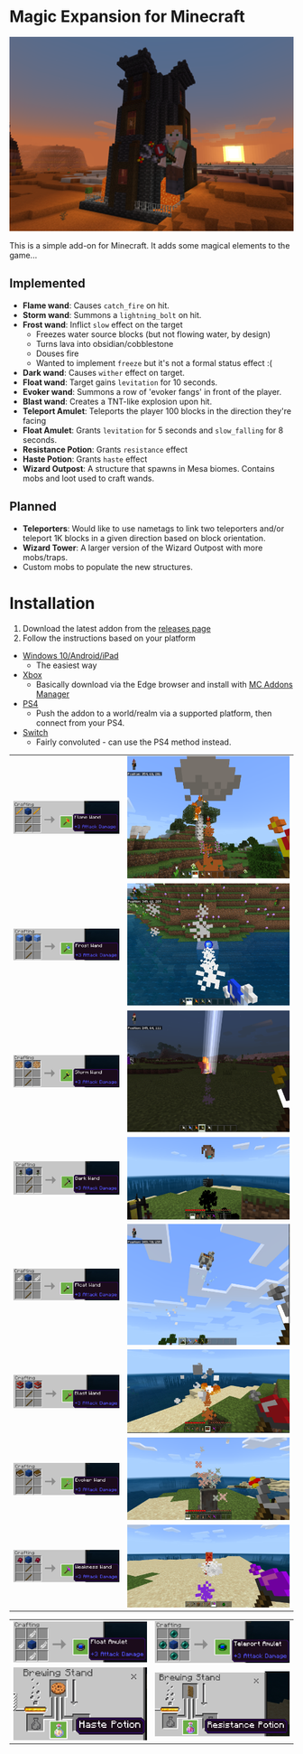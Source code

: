 # Magic Expansion for Minecraft
![Alt text](media/logo.png "Logo")

This is a simple add-on for Minecraft. It adds some magical elements to the game...
## Implemented
- **Flame wand**: Causes `catch_fire` on hit.
- **Storm wand**: Summons a `lightning_bolt` on hit.
- **Frost wand**: Inflict `slow` effect on the target
  - Freezes water source blocks (but not flowing water, by design)
  - Turns lava into obsidian/cobblestone
  - Douses fire
  - Wanted to implement `freeze` but it's not a formal status effect :(
- **Dark wand**: Causes `wither` effect on target.
- **Float wand**: Target gains `levitation` for 10 seconds.
- **Evoker wand**: Summons a row of 'evoker fangs' in front of the player.
- **Blast wand**: Creates a TNT-like explosion upon hit.
- **Teleport Amulet**: Teleports the player 100 blocks in the direction they're facing
- **Float Amulet**: Grants `levitation` for 5 seconds and `slow_falling` for 8 seconds.
- **Resistance Potion**: Grants `resistance` effect
- **Haste Potion**: Grants `haste` effect
- **Wizard Outpost**: A structure that spawns in Mesa biomes. Contains mobs and loot used to craft wands.
## Planned
- **Teleporters**: Would like to use nametags to link two teleporters and/or teleport 1K blocks in a given direction based on block orientation.
- **Wizard Tower**: A larger version of the Wizard Outpost with more mobs/traps.
- Custom mobs to populate the new structures.

# Installation
1. Download the latest addon from the [releases page](https://github.com/thebearup/magic_expansion_for_minecraft/releases)
2. Follow the instructions based on your platform
  - [Windows 10/Android/iPad](https://www.minecraft.net/en-us/addons)
    - The easiest way
  - [Xbox](https://youtu.be/754amkN3dok?t=15)
    - Basically download via the Edge browser and install with [MC Addons Manager](https://www.microsoft.com/en-us/p/mc-addons-manager/9p8r42ntgllt?activetab=pivot:overviewtab)
  - [PS4](https://www.youtube.com/watch?v=BoDSPuH4x_U&ab_channel=AntonyandHarryGames)
    - Push the addon to a world/realm via a supported platform, then connect from your PS4.
  - [Switch](https://gaming.stackexchange.com/questions/384024/how-can-i-add-add-ons-to-my-game-on-the-nintendo-switch)
    - Fairly convoluted - can use the PS4 method instead.


|   |   |
|---|---|
|![Alt text](media/flame_recipe.png "Flame wand")|![Alt text](media/flame.png "Flame wand")|
|![Alt text](media/freeze_recipe.png "Frost wand")|![Alt text](media/freeze.png "Frost wand")|
|![Alt text](media/lightning_recipe.png "Storm wand")|![Alt text](media/lightning.png "Storm wand")|
|![Alt text](media/dark_recipe.png "Dark wand")|![Alt text](media/dark.png "Dark wand")|
|![Alt text](media/float_recipe.png "Float wand")|![Alt text](media/float.png "Float wand")|
|![Alt text](media/blast_recipe.png "Blast wand")|![Alt text](media/blast.png "Blast wand")|
|![Alt text](media/evoker_recipe.png "Evoker wand")|![Alt text](media/evoker.png "Evoker wand")|
|![Alt text](media/weakness_recipe.png "Weakness wand")|![Alt text](media/weakness.png "Weakness wand")|

|   |   |
|---|---|
|![Alt text](media/float_a_recipe.png "Float Amulet")|![Alt text](media/teleport_a_recipe.png "Teleport Amulet")|
|![Alt text](media/haste_recipe.png "Haste Potion")|![Alt text](media/resistance_recipe.png "Resistance Potion")|

